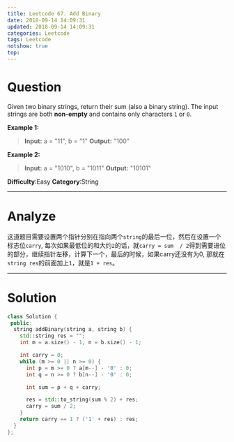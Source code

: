 ```yaml
---
title: Leetcode 67. Add Binary
date: 2018-09-14 14:09:31
updated: 2018-09-14 14:09:31
categories: Leetcode
tags: Leetcode
notshow: true
top:
---
```


# Question

Given two binary strings, return their sum (also a binary string).
The input strings are both  **non-empty**  and contains only characters  `1`  or `0`.

**Example 1:**
> **Input:** a = "11", b = "1"
> **Output:** "100"

**Example 2:**
> **Input:** a = "1010", b = "1011"
> **Output:** "10101"

**Difficulty**:Easy
**Category**:String
<!--more-->
******

# Analyze

这道题目需要设置两个指针分别在指向两个`string`的最后一位，然后在设置一个标志位`carry`, 每次如果最低位的和大约`2`的话，就`carry = sum  / 2`得到需要进位的部分，继续指针左移，计算下一个，最后的时候，如果carry还没有为0, 那就在`string res`的前面加上`1`，就是`1 + res`。

******

# Solution

```cpp
class Solution {
 public:
  string addBinary(string a, string b) {
    std::string res = "";
    int m = a.size() - 1, n = b.size() - 1;

    int carry = 0;
    while (m >= 0 || n >= 0) {
      int p = m >= 0 ? a[m--] - '0' : 0;
      int q = n >= 0 ? b[n--] - '0' : 0;

      int sum = p + q + carry;

      res = std::to_string(sum % 2) + res;
      carry = sum / 2;
    }
    return carry == 1 ? ('1' + res) : res;
  }
};
```
